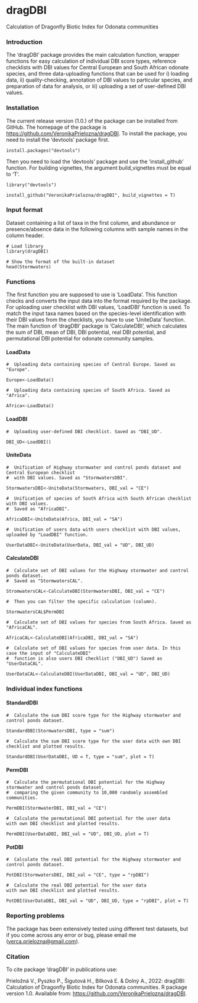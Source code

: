 # dragDBI
Calculation of Dragonfly Biotic Index for Odonata communities 

### Introduction
The ‘dragDBI’ package provides the main calculation function, wrapper functions for easy calculation of individual DBI score types, reference checklists with DBI values for Central European and South African odonate species, and three data-uploading functions that can be used for i) loading data, ii) quality-checking, annotation of DBI values to particular species, and preparation of data for analysis, or iii) uploading a set of user-defined DBI values.

### Installation 
The current release version (1.0.) of the package can be installed from GitHub. The homepage of the package is https://github.com/VeronikaPrielozna/dragDBI. To install the package, you need to install the ‘devtools’ package first.


```{r, eval = FALSE}
install.packages("devtools")
```

Then you need to load the ‘devtools’ package and use the ‘install_github’ function. For building vignettes, the argument build_vignettes must be equal to ‘T’. 

```{r, eval = FALSE}
library("devtools")

install_github("VeronikaPrielozna/dragDBI", build_vignettes = T)
```

### Input format
Dataset containing a list of taxa in the first column, and abundance or presence/absence data in the following columns with sample names in the column header.

```{r, eval = FALSE}
# Load library
library(dragDBI)

# Show the format of the built-in dataset
head(Stormwaters)

```

### Functions
The first function you are supposed to use is ‘LoadData’. This function checks and converts the input data into the format required by the package. For uploading user checklist with DBI values, ‘LoadDBI’ function is used. To match the input taxa names based on the species-level identification with their DBI values from the checklists, you have to use ‘UniteData’ function. The main function of ‘dragDBI’ package is ‘CalculateDBI’, which calculates the sum of DBI, mean of DBI, DBI potential, real DBI potential, and permutational DBI potential for odonate community samples.  

#### LoadData
```{r, eval = FALSE}
#  Uploading data containing species of Central Europe. Saved as "Europe". 
 
Europe<-LoadData()

#  Uploading data containing species of South Africa. Saved as "Africa". 
 
Africa<-LoadData()
```

#### LoadDBI
```{r, eval = FALSE}
#  Uploading user-defined DBI checklist. Saved as "DBI_UD". 

DBI_UD<-LoadDBI()
```

#### UniteData
```{r, eval = FALSE}
#  Unification of Highway stormwater and control ponds dataset and Central European checklist 
#  with DBI values. Saved as "StormwatersDBI".

StormwatersDBI<-UniteData(Stormwaters, DBI_val = "CE")

#  Unification of species of South Africa with South African checklist with DBI values. 
#  Saved as "AfricaDBI".

AfricaDBI<-UniteData(Africa, DBI_val = "SA")

#  Unification of users data with users checklist with DBI values, uploaded by "LoadDBI" function. 

UserDataDBI<-UniteData(UserData, DBI_val = "UD", DBI_UD)
```

#### CalculateDBI
```{r, eval = FALSE}
#  Calculate set of DBI values for the Highway stormwater and control ponds dataset. 
#  Saved as "StormwatersCAL". 

StromwatersCAL<-CalculateDBI(StormwatersDBI, DBI_val = "CE")

#  Then you can filter the specific calculation (column). 

StormwatersCAL$PermDBI

#  Calculate set of DBI values for species from South Africa. Saved as "AfricaCAL".

AfricaCAL<-CalculateDBI(AfricaDBI, DBI_val = "SA")

#  Calculate set of DBI values for species from user data. In this case the input of "CalculateDBI" 
#  function is also users DBI checklist ("DBI_UD") Saved as "UserDataCAL".
 
UserDataCAL<-CalculateDBI(UserDataDBI, DBI_val = "UD", DBI_UD)
```


### Individual index functions
#### StandardDBI
```{r, eval = FALSE}
#  Calculate the sum DBI score type for the Highway stormwater and control ponds dataset.

StandardDBI(StormwatersDBI, type = "sum") 

#  Calculate the sum DBI score type for the user data with own DBI checklist and plotted results. 

StandardDBI(UserDataDBI, UD = T, type = "sum", plot = T)
```

#### PermDBI
```{r, eval = FALSE}
#  Calculate the permutational DBI potential for the Highway stormwater and control ponds dataset,
#  comparing the given community to 10,000 randomly assembled communities. 

PermDBI(StormwaterDBI, DBI_val = "CE")

#  Calculate the permutational DBI potential for the user data
with own DBI checklist and plotted results. 

PermDBI(UserDataDBI, DBI_val = "UD", DBI_UD, plot = T)
```

#### PotDBI
```{r, eval = FALSE}
#  Calculate the real DBI potential for the Highway stormwater and control ponds dataset. 

PotDBI(StormwatersDBI, DBI_val = "CE", type = "rpDBI")

#  Calculate the real DBI potential for the user data
with own DBI checklist and plotted results. 

PotDBI(UserDataDBI, DBI_val = "UD", DBI_UD, type = "rpDBI", plot = T)

```

### Reporting problems
The package has been extensively tested using different test datasets, but if you come across any error or bug, please email me (verca.prielozna@gmail.com).


### Citation
To cite package ‘dragDBI’ in publications use:

  Prieložná V., Pyszko P., Šigutová H., Bílková E. & Dolný A., 2022: dragDBI:
  Calculation of Dragonfly Biotic Index for Odonata communities. R package version
  1.0. Available from: https://github.com/VeronikaPrielozna/dragDBI.


